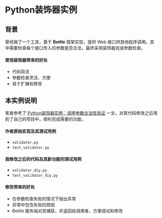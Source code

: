 
# Python装饰器实例

## 背景
曾经做了一个工具，基于 **Bottle** 框架实现，提供 Web 接口供其他程序调用，其中需要检查每个接口传入的参数是否合法，最终采用装饰器完成参数检查。

#### 使用装饰器带来的好处
- 代码简洁
- 参数检查灵活、方便
- 易于扩展和修改


## 本实例说明
笔者参考了 [Python装饰器实例：调用参数合法性验证](http://www.cnblogs.com/huxi/archive/2011/03/31/2001522.html) 一文，对其代码修改之后用到了自己的项目中，顺利完成需要的功能。

#### 作者原始实现及其测试用例
- `validator.py`
- `test_validator.py`

#### 我修改之后的代码及其新功能的测试用例
- `validator_diy.py`
- `test_validator_diy.py`

#### 修改带来的好处
- 在参数检查失败的情况下抛出异常
- 异常中包含失败的原因
- Bottle 服务端对其捕获，并返回给调用者，方便调试和修改


